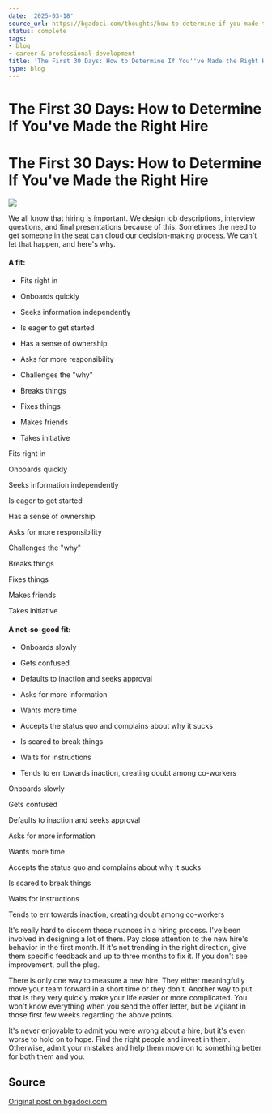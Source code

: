 ```yaml
---
date: '2025-03-18'
source_url: https://bgadoci.com/thoughts/how-to-determine-if-you-made-the-right-hire
status: complete
tags:
- blog
- career-&-professional-development
title: 'The First 30 Days: How to Determine If You''ve Made the Right Hire'
type: blog
---
```


# The First 30 Days: How to Determine If You've Made the Right Hire

# The First 30 Days: How to Determine If You've Made the Right Hire

![](images/large_ragmann22_a_pixar_style_image_of_a_boss_having_a_tough_conversa_3a97d081_5d08_454d_90eb_648d6260f325_3d42cdfd86.png)

We all know that hiring is important. We design job descriptions, interview questions, and final presentations because of this. Sometimes the need to get someone in the seat can cloud our decision-making process. We can't let that happen, and here's why.

#### A fit:

- Fits right in

- Onboards quickly

- Seeks information independently

- Is eager to get started

- Has a sense of ownership

- Asks for more responsibility

- Challenges the "why"

- Breaks things

- Fixes things

- Makes friends

- Takes initiative

Fits right in

Onboards quickly

Seeks information independently

Is eager to get started

Has a sense of ownership

Asks for more responsibility

Challenges the "why"

Breaks things

Fixes things

Makes friends

Takes initiative

#### A not-so-good fit:

- Onboards slowly

- Gets confused

- Defaults to inaction and seeks approval

- Asks for more information

- Wants more time

- Accepts the status quo and complains about why it sucks

- Is scared to break things

- Waits for instructions

- Tends to err towards inaction, creating doubt among co-workers

Onboards slowly

Gets confused

Defaults to inaction and seeks approval

Asks for more information

Wants more time

Accepts the status quo and complains about why it sucks

Is scared to break things

Waits for instructions

Tends to err towards inaction, creating doubt among co-workers

It's really hard to discern these nuances in a hiring process. I've been involved in designing a lot of them. Pay close attention to the new hire's behavior in the first month. If it's not trending in the right direction, give them specific feedback and up to three months to fix it. If you don't see improvement, pull the plug.

There is only one way to measure a new hire. They either meaningfully move your team forward in a short time or they don't. Another way to put that is they very quickly make your life easier or more complicated. You won't know everything when you send the offer letter, but be vigilant in those first few weeks regarding the above points.

It's never enjoyable to admit you were wrong about a hire, but it's even worse to hold on to hope. Find the right people and invest in them. Otherwise, admit your mistakes and help them move on to something better for both them and you.

## Source
[Original post on bgadoci.com](https://bgadoci.com/thoughts/how-to-determine-if-you-made-the-right-hire)